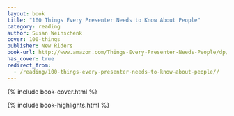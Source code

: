 ```yaml
---
layout: book
title: "100 Things Every Presenter Needs to Know About People"
category: reading
author: Susan Weinschenk
cover: 100-things
publisher: New Riders
book-url: http://www.amazon.com/Things-Every-Presenter-Needs-People/dp/0321821246
has_cover: true
redirect_from:
  - /reading/100-things-every-presenter-needs-to-know-about-people//
---
```

{% include book-cover.html %}

{% include book-highlights.html %}
